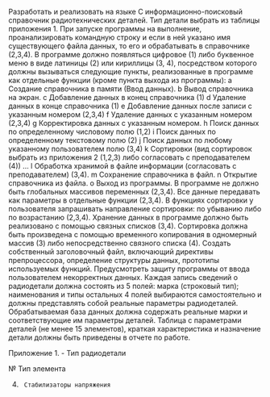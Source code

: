 Разработать и реализовать на языке C информационно-поисковый справочник радиотехнических деталей. Тип детали выбрать из таблицы приложения 1. 
При запуске программы на выполнение, проанализировать командную строку и если в ней указано имя существующего файла данных, то его и обрабатывать в справочнике (2,3,4). В программе должно появляться цифровое (1) либо буквенное меню в виде латиницы (2) или кириллицы (3, 4), посредством которого должны вызываться следующие пункты, реализованные в программе как отдельные функции (кроме пункта выхода из программы):
a	Создание справочника в памяти (Ввод данных).
b	Вывод справочника на экран. 
c	Добавление данных в конец справочника (1)
d	Удаление данных в конце справочника (1)
e	Добавление данных после записи с указанным номером (2,3,4)
f	Удаление данных с указанным номером (2,3,4)
g	Корректировка данных с указанным номером.
h	Поиск данных по определенному числовому полю (1,2)
i	Поиск данных по определенному текстовому полю (2)
j	Поиск данных по любому указанному пользователем полю (3,4)
k	Сортировки (вид сортировок выбрать из приложения 2 (1,2,3) 
либо согласовать с преподавателем (4))
…
l	Обработка хранимой в файле информации (согласовать с преподавателем) (3,4).
m	Сохранение справочника в файл.
n	Открытие справочника из файла.
o	Выход из программы.
В программе не должно быть глобальных массивов переменных (2,3,4). Все данные передавать как параметры в отдельные функции (2,3,4). В функциях сортировки у пользователя запрашивать направление сортировки: по убыванию либо по возрастанию (2,3,4). Хранение данных в программе должно быть реализовано с помощью связных списков (3,4). Сортировка должна быть произведена с помощью временного копирования в одномерный массив (3) либо непосредственно связного списка (4).
Создать собственный заголовочный файл, включающий директивы препроцессора, определение структуры данных, прототипы используемых функций. Предусмотреть защиту программы от ввода пользователем некорректных данных.
Каждая запись сведений о радиодетали должна состоять из 5 полей: марка (строковый тип); наименования и типы остальных 4 полей выбираются самостоятельно и должны представлять собой реальные параметры радиодеталей. Обрабатываемая база данных должна содержать реальные марки и соответствующие им параметры деталей. Таблица с параметрами деталей (не менее 15 элементов), краткая характеристика и назначение детали должны быть приведены в отчете по работе.



Приложение 1. - Тип радиодетали

№	   Тип элемента	

4.		Стабилизаторы напряжения	

